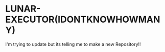 # LUNAR-EXECUTOR(IDONTKNOWHOWMANY)
 I'm trying to update but its telling me to make a new Repository!!
